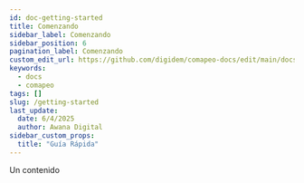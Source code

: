 ```yaml
---
id: doc-getting-started
title: Comenzando
sidebar_label: Comenzando
sidebar_position: 6
pagination_label: Comenzando
custom_edit_url: https://github.com/digidem/comapeo-docs/edit/main/docs/getting-started.md
keywords:
  - docs
  - comapeo
tags: []
slug: /getting-started
last_update:
  date: 6/4/2025
  author: Awana Digital
sidebar_custom_props:
  title: "Guía Rápida"
---
```


Un contenido

